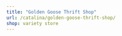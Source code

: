 ```yaml
---
title: "Golden Goose Thrift Shop"
url: /catalina/golden-goose-thrift-shop/
shop: variety store
---
```

